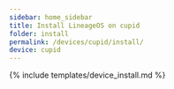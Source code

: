 ```yaml
---
sidebar: home_sidebar
title: Install LineageOS on cupid
folder: install
permalink: /devices/cupid/install/
device: cupid
---
```

{% include templates/device_install.md %}
